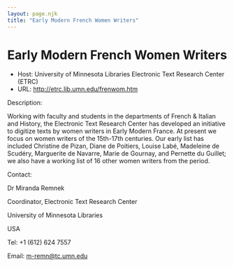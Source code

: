 ```yaml
---
layout: page.njk
title: "Early Modern French Women Writers"
---
```

# Early Modern French Women Writers








* Host: University of Minnesota Libraries
 Electronic Text Research Center (ETRC)
* URL: <http://etrc.lib.umn.edu/frenwom.htm>



Description:


Working with faculty and students in the
 departments of French & Italian and History, the Electronic Text Research
 Center has developed an initiative to digitize texts by women writers in
 Early Modern France. At present we focus on women writers of the
 15th-17th centuries. Our early list has included Christine de Pizan,
 Diane de Poitiers, Louise Labé, Madeleine de Scudéry, Marguerite de
 Navarre, Marie de Gournay, and Pernette du Guillet; we also have a
 working list of 16 other women writers from the period.
 



Contact:



Dr Miranda Remnek


Coordinator, Electronic Text Research Center


University of Minnesota Libraries


USA


Tel: +1 (612) 624 7557


Email: [m-remn@tc.umn.edu](mailto:m-remn@tc.umn.edu)





